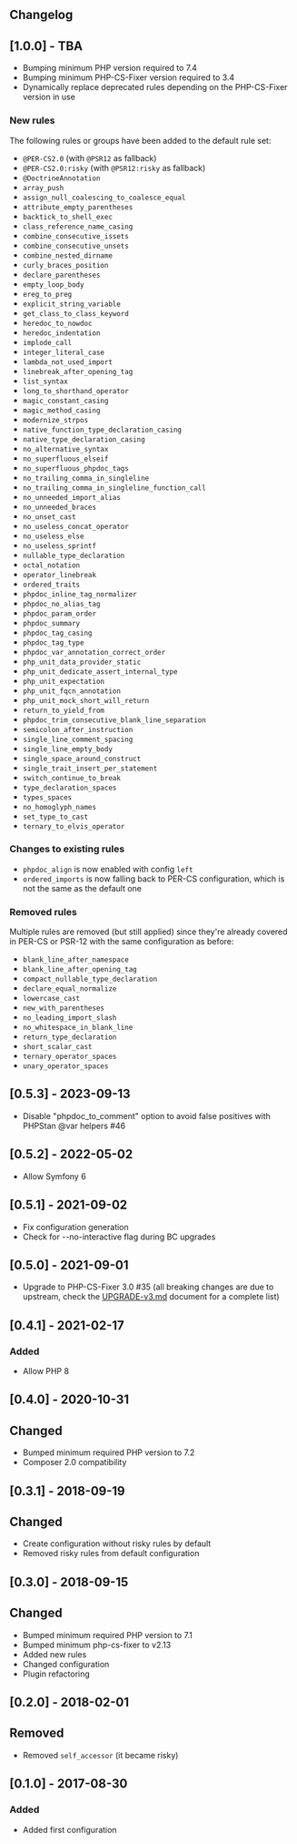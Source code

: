 Changelog
---------

## [1.0.0] - TBA
- Bumping minimum PHP version required to 7.4
- Bumping minimum PHP-CS-Fixer version required to 3.4
- Dynamically replace deprecated rules depending on the PHP-CS-Fixer version in use

### New rules
The following rules or groups have been added to the default rule set:
- `@PER-CS2.0` (with `@PSR12` as fallback)
- `@PER-CS2.0:risky` (with `@PSR12:risky` as fallback)
- `@DoctrineAnnotation`
- `array_push`
- `assign_null_coalescing_to_coalesce_equal`
- `attribute_empty_parentheses`
- `backtick_to_shell_exec`
- `class_reference_name_casing`
- `combine_consecutive_issets`
- `combine_consecutive_unsets`
- `combine_nested_dirname`
- `curly_braces_position`
- `declare_parentheses`
- `empty_loop_body`
- `ereg_to_preg`
- `explicit_string_variable`
- `get_class_to_class_keyword`
- `heredoc_to_nowdoc`
- `heredoc_indentation`
- `implode_call`
- `integer_literal_case`
- `lambda_not_used_import`
- `linebreak_after_opening_tag`
- `list_syntax`
- `long_to_shorthand_operator`
- `magic_constant_casing`
- `magic_method_casing`
- `modernize_strpos`
- `native_function_type_declaration_casing`
- `native_type_declaration_casing`
- `no_alternative_syntax`
- `no_superfluous_elseif`
- `no_superfluous_phpdoc_tags`
- `no_trailing_comma_in_singleline`
- `no_trailing_comma_in_singleline_function_call`
- `no_unneeded_import_alias`
- `no_unneeded_braces`
- `no_unset_cast`
- `no_useless_concat_operator`
- `no_useless_else`
- `no_useless_sprintf`
- `nullable_type_declaration`
- `octal_notation`
- `operator_linebreak`
- `ordered_traits`
- `phpdoc_inline_tag_normalizer`
- `phpdoc_no_alias_tag`
- `phpdoc_param_order`
- `phpdoc_summary`
- `phpdoc_tag_casing`
- `phpdoc_tag_type`
- `phpdoc_var_annotation_correct_order`
- `php_unit_data_provider_static`
- `php_unit_dedicate_assert_internal_type`
- `php_unit_expectation`
- `php_unit_fqcn_annotation`
- `php_unit_mock_short_will_return`
- `return_to_yield_from`
- `phpdoc_trim_consecutive_blank_line_separation`
- `semicolon_after_instruction`
- `single_line_comment_spacing`
- `single_line_empty_body`
- `single_space_around_construct`
- `single_trait_insert_per_statement`
- `switch_continue_to_break`
- `type_declaration_spaces`
- `types_spaces`
- `no_homoglyph_names`
- `set_type_to_cast`
- `ternary_to_elvis_operator`


### Changes to existing rules
- `phpdoc_align` is now enabled with config `left`
- `ordered_imports` is now falling back to PER-CS configuration, which is not the same as the default one

### Removed rules
Multiple rules are removed (but still applied) since they're already covered in PER-CS or PSR-12 with the same configuration as before:
- `blank_line_after_namespace`
- `blank_line_after_opening_tag`
- `compact_nullable_type_declaration`
- `declare_equal_normalize`
- `lowercase_cast`
- `new_with_parentheses`
- `no_leading_import_slash`
- `no_whitespace_in_blank_line`
- `return_type_declaration`
- `short_scalar_cast`
- `ternary_operator_spaces`
- `unary_operator_spaces`

## [0.5.3] - 2023-09-13
- Disable "phpdoc_to_comment" option to avoid false positives with PHPStan @var helpers #46

## [0.5.2] - 2022-05-02
- Allow Symfony 6

## [0.5.1] - 2021-09-02
- Fix configuration generation
- Check for --no-interactive flag during BC upgrades

## [0.5.0] - 2021-09-01
- Upgrade to PHP-CS-Fixer 3.0 #35 (all breaking changes are due to upstream, check the [UPGRADE-v3.md](https://github.com/FriendsOfPHP/PHP-CS-Fixer/blob/v3.0.2/UPGRADE-v3.md) document for a complete list)

## [0.4.1] - 2021-02-17
### Added
- Allow PHP 8

## [0.4.0] - 2020-10-31
## Changed
- Bumped minimum required PHP version to 7.2
- Composer 2.0 compatibility

## [0.3.1] - 2018-09-19
## Changed
- Create configuration without risky rules by default
- Removed risky rules from default configuration

## [0.3.0] - 2018-09-15
## Changed
- Bumped minimum required PHP version to 7.1
- Bumped minimum php-cs-fixer to v2.13
- Added new rules
- Changed configuration
- Plugin refactoring


## [0.2.0] - 2018-02-01
## Removed
- Removed `self_accessor` (it became risky)

## [0.1.0] - 2017-08-30
### Added
- Added first configuration

